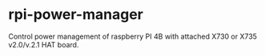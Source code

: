 # rpi-power-manager
Control power management of raspberry PI 4B with attached X730 or X735 v2.0/v.2.1 HAT board. 
